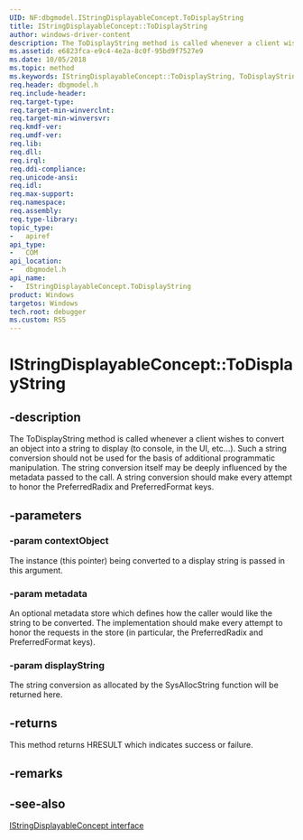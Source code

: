 ```yaml
---
UID: NF:dbgmodel.IStringDisplayableConcept.ToDisplayString
title: IStringDisplayableConcept::ToDisplayString
author: windows-driver-content
description: The ToDisplayString method is called whenever a client wishes to convert an object into a string to display (to console, in the UI, etc...).
ms.assetid: e6823fca-e9c4-4e2a-8c0f-95bd9f7527e9
ms.date: 10/05/2018
ms.topic: method
ms.keywords: IStringDisplayableConcept::ToDisplayString, ToDisplayString, IStringDisplayableConcept.ToDisplayString, IStringDisplayableConcept::ToDisplayString, IStringDisplayableConcept.ToDisplayString
req.header: dbgmodel.h
req.include-header:
req.target-type:
req.target-min-winverclnt:
req.target-min-winversvr:
req.kmdf-ver:
req.umdf-ver:
req.lib:
req.dll:
req.irql: 
req.ddi-compliance:
req.unicode-ansi:
req.idl:
req.max-support:
req.namespace:
req.assembly:
req.type-library: 
topic_type: 
-	apiref
api_type: 
-	COM
api_location: 
-	dbgmodel.h
api_name: 
-	IStringDisplayableConcept.ToDisplayString
product: Windows
targetos: Windows
tech.root: debugger
ms.custom: RS5
---
```


# IStringDisplayableConcept::ToDisplayString


## -description

The ToDisplayString method is called whenever a client wishes to convert an object into a string to display (to console, in the UI, etc...). Such a string conversion should not be used for the basis of additional programmatic manipulation. The string conversion itself may be deeply influenced by the metadata passed to the call. A string conversion should make every attempt to honor the PreferredRadix and PreferredFormat keys. 

## -parameters

### -param contextObject
The instance (this pointer) being converted to a display string is passed in this argument.

### -param metadata
An optional metadata store which defines how the caller would like the string to be converted. The implementation should make every attempt to honor the requests in the store (in particular, the PreferredRadix and PreferredFormat keys).

### -param displayString
The string conversion as allocated by the SysAllocString function will be returned here.


## -returns
This method returns HRESULT which indicates success or failure.

## -remarks

## -see-also

[IStringDisplayableConcept interface](nn-dbgmodel-istringdisplayableconcept.md)
